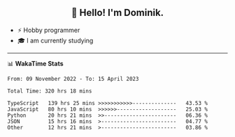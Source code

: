 <h2 align="center">👋 Hello! I'm Dominik.</h2>

- ⚡ Hobby programmer
- 🎓 I am currently studying

---
📊 **WakaTime Stats**
<!--START_SECTION:waka-->

```text
From: 09 November 2022 - To: 15 April 2023

Total Time: 320 hrs 18 mins

TypeScript   139 hrs 25 mins >>>>>>>>>>>--------------   43.53 %
JavaScript   80 hrs 10 mins  >>>>>>-------------------   25.03 %
Python       20 hrs 21 mins  >>-----------------------   06.36 %
JSON         15 hrs 16 mins  >------------------------   04.77 %
Other        12 hrs 21 mins  >------------------------   03.86 %
```

<!--END_SECTION:waka-->
